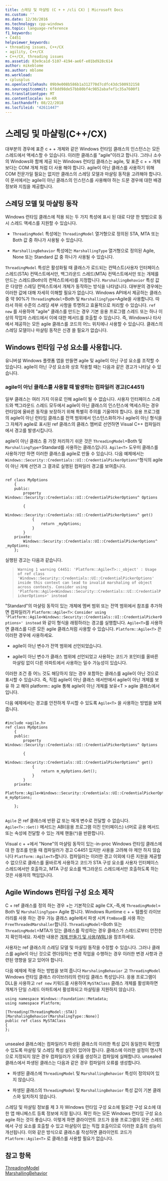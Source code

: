 ```yaml
---
title: 스레딩 및 마샬링 (C + + /cli CX) | Microsoft Docs
ms.custom: ''
ms.date: 12/30/2016
ms.technology: cpp-windows
ms.topic: language-reference
f1_keywords:
- C4451
helpviewer_keywords:
- threading issues, C++/CX
- agility, C++/CX
- C++/CX, threading issues
ms.assetid: 83e9ca1d-5107-4194-ae6f-e01bd928c614
author: mikeblome
ms.author: mblome
ms.workload:
- cplusplus
ms.openlocfilehash: 09b9e008b586b1a312770d7cdfc43dc500932158
ms.sourcegitcommit: 6f8dd98de57bb80bf4c9852abafef1c35a7600f1
ms.translationtype: MT
ms.contentlocale: ko-KR
ms.lasthandoff: 08/22/2018
ms.locfileid: "42611447"
---
```

# <a name="threading-and-marshaling-ccx"></a>스레딩 및 마샬링(C++/CX)
대부분의 경우에 표준 c + + 개체와 같은 Windows 런타임 클래스의 인스턴스는 모든 스레드에서 액세스할 수 있습니다. 이러한 클래스를 "agile"이라고 합니다. 그러나 소수의 Windows와 함께 제공 되는 Windows 런타임 클래스는 agile, 및 표준 c + + 개체 보다는 COM 개체 처럼 더 사용 해야 합니다. agile이 아닌 클래스를 사용하기 위해 COM 전문가일 필요는 없지만 클래스의 스레딩 모델과 마샬링 동작을 고려해야 합니다. 이 문서에서는 agile이 아닌 클래스의 인스턴스를 사용해야 하는 드문 경우에 대한 배경 정보와 지침을 제공합니다.  
  
## <a name="threading-model-and-marshaling-behavior"></a>스레딩 모델 및 마샬링 동작  
 Windows 런타임 클래스에 적용 되는 두 가지 특성에 표시 된 대로 다양 한 방법으로 동시 스레드 액세스를 지원할 수 있습니다.  
  
-   `ThreadingModel` 특성에는 `ThreadingModel` 열거형으로 정의된 STA, MTA 또는 Both 값 중 하나가 사용될 수 있습니다.  
  
-   `MarshallingBehavior` 특성에는 `MarshallingType` 열거형으로 정의된 Agile, None 또는 Standard 값 중 하나가 사용될 수 있습니다.  
  
 `ThreadingModel` 특성은 활성화될 때 클래스가 로드되는 컨텍스트(사용자 인터페이스 스레드(STA) 컨텍스트에서만, 백그라운드 스레드(MTA) 컨텍스트에서만 또는 개체를 만드는 스레드(Both)의 컨텍스트에서)를 지정합니다. `MarshallingBehavior` 특성 값은 다양한 스레딩 컨텍스트에서 개체가 동작하는 방식을 나타냅니다. 대부분의 경우에는 이러한 값에 대해 자세히 이해할 필요가 없습니다.  Windows API에서 제공하는 클래스 중 약 90%가 `ThreadingModel`=Both 및 `MarshallingType`=Agile을 사용합니다. 따라서 하위 수준의 스레딩 세부 사항을 투명하고 효율적으로 처리할 수 있습니다.   `ref new` 를 사용하여 "agile" 클래스를 만드는 경우 기본 응용 프로그램 스레드 또는 하나 이상의 작업자 스레드에서 이에 대한 메서드를 호출할 수 있습니다.  즉, Windows나 타사에서 제공하는 모든 agile 클래스를 코드의 어느 위치에나 사용할 수 있습니다. 클래스의 스레딩 모델이나 마샬링 동작은 신경 쓸 필요가 없습니다.  
  
## <a name="consuming-windows-runtime-components"></a>Windows 런타임 구성 요소를 사용합니다.  
 유니버설 Windows 플랫폼 앱을 만들면 agile 및 agile이 아닌 구성 요소를 조작할 수 있습니다. agile이 아닌 구성 요소와 상호 작용할 때는 다음과 같은 경고가 나타날 수 있습니다.  
  
### <a name="compiler-warning-when-consuming-non-agile-classes-c4451"></a>agile이 아닌 클래스를 사용할 때 발생하는 컴파일러 경고(C4451)  
 일부 클래스는 여러 가지 이유로 인해 agile이 될 수 없습니다. 사용자 인터페이스 스레드와 백그라운드 스레드 모두에서 agile이 아닌 클래스의 인스턴스에 액세스하는 경우 런타임에 올바른 동작을 보장하기 위해 특별히 주의를 기울여야 합니다. 응용 프로그램의 agile이 아닌 런타임 클래스를 전역 범위에서 인스턴스화하거나 agile이 아닌 형식을 그 자체가 agile로 표시된 ref 클래스의 클래스 멤버로 선언하면 Visual C++ 컴파일러에서 경고를 발생시킵니다.  
  
 agile이 아닌 클래스 중 가장 처리하기 쉬운 것은 `ThreadingModel`=Both 및 `MarshallingType`=Standard를 사용하는 클래스입니다.  `Agile<T>` 도우미 클래스를 사용하기만 하면 이러한 클래스를 agile로 만들 수 있습니다.   다음 예제에서는 `Windows::Security::Credentials::UI::CredentialPickerOptions^`형식의 agile이 아닌 개체 선언과 그 결과로 실행된 컴파일러 경고를 보여줍니다.  
  
```  
  
ref class MyOptions  
    {  
    public:  
        property Windows::Security::Credentials::UI::CredentialPickerOptions^ Options  
  
        {  
            Windows::Security::Credentials::UI::CredentialPickerOptions^ get()   
            {  
                return _myOptions;  
            }  
        }  
    private:  
        Windows::Security::Credentials::UI::CredentialPickerOptions^ _myOptions;  
    };  
```  
  
 실행된 경고는 다음과 같습니다.  
  
> `Warning 1 warning C4451: 'Platform::Agile<T>::_object' : Usage of ref class 'Windows::Security::Credentials::UI::CredentialPickerOptions' inside this context can lead to invalid marshaling of object across contexts. Consider using 'Platform::Agile<Windows::Security::Credentials::UI::CredentialPickerOptions>' instead`  
  
 "Standard"의 마샬링 동작이 있는 개체에 멤버 범위 또는 전역 범위에서 참조를 추가하면 컴파일러가 `Platform::Agile<T>`: `Consider using 'Platform::Agile<Windows::Security::Credentials::UI::CredentialPickerOptions>' instead` 와 같이 형식을 래핑하라는 경고를 실행합니다. `Agile<T>`를 사용하면 클래스를 다른 모든 agile 클래스처럼 사용할 수 있습니다. `Platform::Agile<T>` 은 이러한 경우에 사용하세요.  
  
-   agile이 아닌 변수가 전역 범위에 선언되었습니다.  
  
-   agile이 아닌 변수가 클래스 범위에 선언되었고 사용하는 코드가 포인터를 올바른 마샬링 없이 다른 아파트에서 사용하는 밀수 가능성이 있습니다.  
  
 이러한 조건 중 어느 것도 해당하지 않는 경우 포함하는 클래스를 agile이 아닌 것으로 표시할 수 있습니다. 즉, 직접 agile이 아닌 클래스 에서만에서 agile이 아닌 개체를 보유 하 고 해야 platform:: agile 통해 agile이 아닌 개체를 보유\<T > agile 클래스에서입니다.  
  
 다음 예제에서는 경고를 안전하게 무시할 수 있도록 `Agile<T>` 을 사용하는 방법을 보여 줍니다.  
  
```  
  
#include <agile.h>  
ref class MyOptions  
    {  
    public:  
        property Windows::Security::Credentials::UI::CredentialPickerOptions^ Options  
  
        {  
            Windows::Security::Credentials::UI::CredentialPickerOptions^ get()   
            {  
                return m_myOptions.Get();  
            }  
        }  
    private:  
        Platform::Agile<Windows::Security::Credentials::UI::CredentialPickerOptions^> m_myOptions;  
  
    };  
  
```  
  
 `Agile` 은 ref 클래스에 반환 값 또는 매개 변수로 전달할 수 없습니다. `Agile<T>::Get()` 메서드는 ABI(응용 프로그램 이진 인터페이스) 너머로 공용 메서드 또는 속성에 전달할 수 있는 개체 핸들(^)을 반환합니다.  
  
 Visual c + +에서 "None"의 마샬링 동작이 있는-in-proc Windows 런타임 클래스에 대 한 참조를 만들 때 컴파일러가 경고 C4451 있지만 사용을 고려해 야 제안 하지 않습니다 `Platform::Agile<T>`합니다.  컴파일러는 이러한 경고 이외에 다른 지원을 제공할 수 없으므로 클래스를 올바르게 사용하고 코드가 STA 구성 요소를 사용자 인터페이스 스레드에서만 호출하고, MTA 구성 요소를 백그라운드 스레드에서만 호출하도록 하는 것은 사용자의 책임입니다.  
  
## <a name="authoring-agile-windows-runtime-components"></a>Agile Windows 런타임 구성 요소 제작  
 C + ref 클래스를 정의 하는 경우 +는 기본적으로 agile CX,-즉,에 `ThreadingModel`= Both 및 `MarshallingType`= Agile 합니다.  Windows Runtime c + + 템플릿 라이브러리를 사용 하는 경우 가능 클래스 agile에서 파생 시켜 `FtmBase`를 사용 하는 `FreeThreadedMarshaller`합니다.  `ThreadingModel`=Both 또는 `ThreadingModel`=MTA가 있는 클래스를 작성하는 경우 클래스가 스레드로부터 안전한지 확인하세요. 자세한 내용은 [개체 만들기 및 사용(WRL)](http://msdn.microsoft.com/en-us/d5e42216-e888-4f1f-865a-b5ccd0def73e)을 참조하세요.  
  
 사용자는 ref 클래스의 스레딩 모델 및 마샬링 동작을 수정할 수 있습니다. 그러나 클래스를 agile이 아닌 것으로 렌더링하는 변경 작업을 수행하는 경우 이러한 변경 사항과 관련된 영향을 알고 있어야 합니다.  
  
 다음 예제에 적용 하는 방법을 보여 줍니다 `MarshalingBehavior` 고 `ThreadingModel` Windows 런타임 클래스 라이브러리의 런타임 클래스 특성입니다. 응용 프로그램이 DLL을 사용하고 `ref new` 키워드를 사용하여 `MySTAClass` 클래스 개체를 활성화하면 개체가 단일 스레드 아파트에서 활성화되고 마샬링을 지원하지 않습니다.  
  
```  
using namespace Windows::Foundation::Metadata;  
using namespace Platform;  
  
[Threading(ThreadingModel::STA)]  
[MarshalingBehavior(MarshalingType::None)]   
public ref class MySTAClass  
{  
};  
  
```  
 
 unsealed 클래스에는 컴파일러가 파생된 클래스의 이러한 특성 값이 동일한지 확인할 수 있도록 마샬링 및 스레딩 특성 설정이 있어야 합니다. 클래스에 이러한 설정이 명시적으로 지정되지 않은 경우 컴파일러가 오류를 생성하고 컴파일에 실패합니다. unsealed 클래스에서 파생된 클래스는 다음과 같은 경우 컴파일러 오류를 생성합니다.  
  
-   파생된 클래스에 `ThreadingModel` 및 `MarshallingBehavior` 특성이 정의되어 있지 않습니다.  
  
-   파생된 클래스의 `ThreadingModel` 및 `MarshallingBehavior` 특성 값이 기본 클래스와 일치하지 않습니다.  
  
 스레딩 및 마샬링 정보를 제 3 자 Windows 런타임 구성 요소에 필요한 구성 요소에 대 한 앱 매니페스트 등록 정보에 지정 됩니다. 확인 하는 모든 Windows 런타임 구성 요소 agile 하는 것이 좋습니다. 이렇게 하면 클라이언트 코드가 응용 프로그램의 모든 스레드에서 구성 요소를 호출할 수 있고 마샬링이 없는 직접 호출이므로 이러한 호출의 성능이 개선됩니다. 이와 같은 방식으로 클래스를 작성하면 클라이언트 코드가 `Platform::Agile<T>` 로 클래스를 사용할 필요가 없습니다.  
  
## <a name="see-also"></a>참고 항목  
 [ThreadingModel](http://msdn.microsoft.com/library/windows/apps/xaml/windows.foundation.metadata.threadingmodel.aspx)   
 [MarshallingBehavior](http://msdn.microsoft.com/library/windows/apps/xaml/windows.foundation.metadata.marshalingbehaviorattribute.aspx)